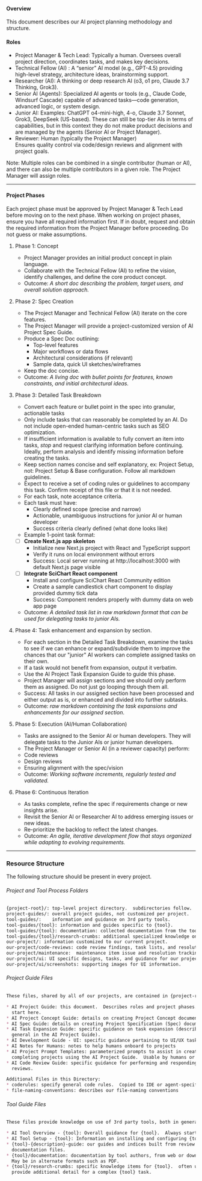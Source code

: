 #### Overview

This document describes our AI project planning methodology and structure.

#### Roles
- Project Manager & Tech Lead: Typically a human. Oversees overall project direction, coordinates tasks, and makes key decisions.
- Technical Fellow (AI) : A “senior” AI model (e.g., GPT-4.5) providing high-level
  strategy, architecture ideas, brainstorming support.
- Researcher (AI): A thinking or deep research AI (o3, o1 pro, Claude 3.7 Thinking, Grok3).
- Senior AI (Agents): Specialized AI agents or tools (e.g., Claude Code,
  Windsurf Cascade) capable of advanced tasks—code generation, advanced logic, or system design.
- Junior AI: Examples: ChatGPT o4-mini-high, 4-o, Claude 3.7 Sonnet, Grok3, DeepSeek (US-based). These can still be top-tier AIs in terms of capabilities, but in this context they do not make product decisions and are managed by the agents (Senior AI or Project Manager).
- Reviewer: Human (typically the Project Manager)  
  Ensures quality control via code/design reviews and alignment with project goals.

Note: Multiple roles can be combined in a single contributor (human or AI), and there can also be multiple contributors in a given role. The Project Manager will assign roles.

---
#### Project Phases
Each project phase must be approved by Project Manager & Tech Lead before moving on to the next phase. When working on project phases, ensure you have all required information first. If in doubt, request and obtain the required information from the Project Manager before proceeding. Do not guess or make assumptions.

1. Phase 1: Concept
   - Project Manager provides an initial product concept in plain language.
   - Collaborate with the Technical Fellow (AI) to refine the vision, identify challenges, and define the core product concept.
   - Outcome: _A short doc describing the problem, target users, and overall solution approach._

2. Phase 2: Spec Creation
   - The Project Manager and Technical Fellow (AI) iterate on the core features.
   - The Project Manager will provide a project-customized version of AI Project Spec Guide.
   - Produce a Spec Doc outlining:
     - Top-level features
     - Major workflows or data flows
     - Architectural considerations (if relevant)
     - Sample data, quick UI sketches/wireframes
   - Keep the doc concise.
   - Outcome: _A living doc with bullet points for features, known constraints, and initial architectural ideas._

3. Phase 3: Detailed Task Breakdown
   - Convert each feature or bullet point in the spec into granular, actionable tasks
   - Only include tasks that can reasonably be completed by an AI. Do not include open-ended human-centric tasks such as SEO optimization.
   - If insufficient information is available to fully convert an item into tasks, _stop_ and request clarifying information before continuing. Ideally, perform analysis and identify missing information before creating the tasks.
   - Keep section names concise and self explanatory, ex: Project Setup, not: Project Setup & Base configuration. Follow all markdown guidelines.
   - Expect to receive a set of coding rules or guidelines to accompany this task. Confirm receipt of this file or that it is not needed.
   - For each task, note acceptance criteria.

   * Each task must have:
     - Clearly defined scope (precise and narrow)
     - Actionable, unambiguous instructions for junior AI or human developer
     - Success criteria clearly defined (what done looks like)
   * Example 1-point task format:

   - [ ] **Create Next.js app skeleton**
     - Initialize new Next.js project with React and TypeScript support
     - Verify it runs on local environment without errors
     - Success: Local server running at http://localhost:3000 with default Next.js page visible
   - [ ] **Integrate SciChart React component**
     - Install and configure SciChart React Community edition
     - Create a sample candlestick chart component to display provided dummy tick data
     - Success: Component renders properly with dummy data on web app page
   - Outcome: _A detailed task list in raw markdown format that can be used for delegating tasks to junior AIs._

4. Phase 4: Task enhancement and expansion by section.
   - For each section in the Detailed Task Breakdown, examine the tasks to see if we can enhance or expand/subdivide them to improve the chances that our "junior" AI workers can complete assigned tasks on their own.
   - If a task would not benefit from expansion, output it verbatim.
   - Use the AI Project Task Expansion Guide to guide this phase.
   - Project Manager will assign sections and we should only perform them as assigned. Do not just go looping through them all.
   - Success: All tasks in our assigned section have been processed and either output as is, or enhanced and divided into further subtasks.
   - Outcome: _raw markdown containing the task expansions and enhancements for our assigned section_.

5. Phase 5: Execution (AI/Human Collaboration)
   - Tasks are assigned to the Senior AI or human developers. They will delegate tasks to the Junior AIs or junior human developers.
   - The Project Manager or Senior AI (in a reviewer capacity) perform:
   - Code reviews
   - Design reviews
   - Ensuring alignment with the spec/vision
   - Outcome: _Working software increments, regularly tested and validated._

6. Phase 6: Continuous Iteration
   - As tasks complete, refine the spec if requirements change or new insights arise.
   - Revisit the Senior AI or Researcher AI to address emerging issues or new ideas.
   - Re-prioritize the backlog to reflect the latest changes.
   - Outcome: _An agile, iterative development flow that stays organized while adapting to evolving requirements._


---

### Resource Structure
The following structure should be present in every project.  
###### Project and Tool Process Folders
```markdown
{project-root}/: top-level project directory.  subdirectories follow.
project-guides/: overall project guides, not customized per project.
tool-guides/:    information and guidance on 3rd party tools.
tool-guides/{tool}: information and guides specific to {tool}.
tool-guides/{tool}: documentation: collected documentation from the tool authors.
tool-guides/{tool}/research-crumbs: additional specialized knowledge on {tool}.
our-project/: information customized to our current project.
our-project/code-reviews: code review findings, task lists, and resolutions.
our-project/maintenance:  maintenance item issue and resolution tracking.
our-project/ui: UI specific designs, tasks, and guidance for our project.
our-project/ui/screenshots: supporting images for UI information.
```
###### Project Guide Files
```markdown
These files, shared by all of our projects, are contained in {project-root}/project-documents/project-guides/.

* AI Project Guide: this document.  Describes roles and project phases.  Always 
  start here.
* AI Project Concept Guide: details on creating Project Concept documents.
* AI Spec Guide: details on creating Project Specification (Spec) documents.
* AI Task Expansion Guide: specific guidance on task expansion (described in
  general in the AI Project Guide).
* AI Development Guide - UI: specific guidance pertaining to UI/UX tasks.
* AI Notes for Humans: notes to help humans onboard to projects
* AI Project Prompt Templates: parameterized prompts to assist in creating and
  completing projects using the AI Project Guide.  Usable by humans or AIs.
* AI Code Review Guide: specific guidance for performing and responding to code
  reviews.

Additional Files in this Directory:
* coderules: specify general code rules.  Copied to IDE or agent-specific files (.windsurfrules, Claude.md, etc) as needed.  
* file-naming-conventions: describes our file-naming conventions
```

###### Tool Guide Files
```markdown
These files provide knowledge on use of 3rd party tools, both in general and in specific {tool} subdirectories.  Always start with AI Tool Overview.  If you do not see one, ensure that you can locate {tool}/AI Tool Overview - {tool}, specific to {tool} in use.

* AI Tool Overview - {tool}: Overall guidance for {tool}.  Always start here.
* AI Tool Setup - {tool}: Information on installing and configuring {tool}.
* {tool}-{description}-guide: our guides and indices built from review of
  documentation files.
* {tool}/documentation: documentation by tool authors, from web or download.
  May be in alternate formats such as PDF.
* {tool}/research-crumbs: specific knowledge items for {tool}.  often used to
  provide additional detail for a complex {tool} task.
```
